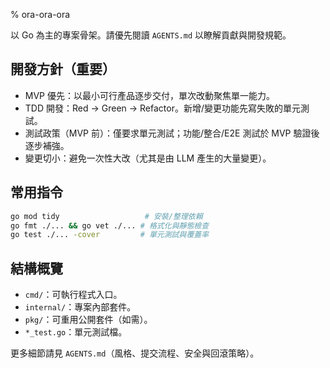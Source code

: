 % ora-ora-ora

以 Go 為主的專案骨架。請優先閱讀 `AGENTS.md` 以瞭解貢獻與開發規範。

## 開發方針（重要）
- MVP 優先：以最小可行產品逐步交付，單次改動聚焦單一能力。
- TDD 開發：Red → Green → Refactor。新增/變更功能先寫失敗的單元測試。
- 測試政策（MVP 前）：僅要求單元測試；功能/整合/E2E 測試於 MVP 驗證後逐步補強。
- 變更切小：避免一次性大改（尤其是由 LLM 產生的大量變更）。

## 常用指令
```bash
go mod tidy                   # 安裝/整理依賴
go fmt ./... && go vet ./... # 格式化與靜態檢查
go test ./... -cover         # 單元測試與覆蓋率
```

## 結構概覽
- `cmd/`：可執行程式入口。
- `internal/`：專案內部套件。
- `pkg/`：可重用公開套件（如需）。
- `*_test.go`：單元測試檔。

更多細節請見 `AGENTS.md`（風格、提交流程、安全與回滾策略）。
